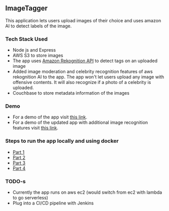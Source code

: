 ## ImageTagger
This application lets users upload images of their choice and uses amazon AI to detect labels of the image.

### Tech Stack Used
- Node js and Express
- AWS S3 to store images
- The app uses [Amazon Rekognition API](https://aws.amazon.com/rekognition/) to detect tags on an uploaded image
- Added image moderation and celebrity recognition features of aws rekognition AI to the app. The app won't let users upload any
  image with offensive contents. It will also recognize if a photo of a celebrity is uploaded.
- Couchbase to store metadata information of the images

### Demo
- For a demo of the app visit [this link](https://vimeo.com/218099240).
- For a demo of the updated app with additional image recognition features visit [this link](https://vimeo.com/222643872).

### Steps to run the app locally and using docker
- [Part 1](https://docs.google.com/document/d/1nEnvs3dtn5njKPd5GlBOWjxfduV4Vwuh0AdIrRDZrGM/edit?usp=sharing)
- [Part 2](https://docs.google.com/document/d/1A1rsmNo4YKKpA9cB9Qy3azztWTriTNm3szqVzRDftMg/edit?usp=sharing)
- [Part 3](https://docs.google.com/document/d/18u_NeoQyhS2VHg5tzt-SdauhxFU6TF-SOahTGJXyh5s/edit?usp=sharing)
- [Part 4](https://docs.google.com/document/d/1Nxxwiz9iEjFBN-BpAjh2szdHJ-VNpN_X6WOfOIRJ7KU/edit?usp=sharing)

### TODO-s
- Currently the app runs on aws ec2 (would switch from ec2 with lambda to go serverless)
- Plug into a CI/CD pipeline with Jenkins

